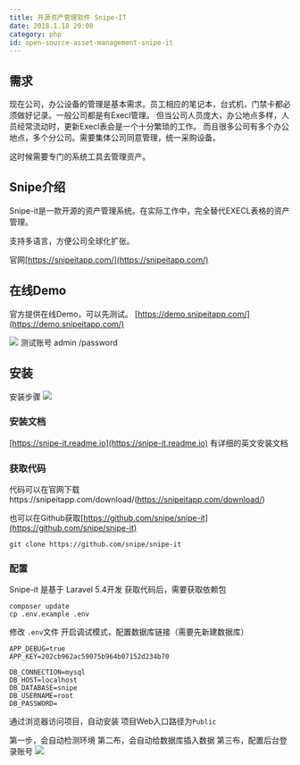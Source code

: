 ```yaml
---
title: 开源资产管理软件 Snipe-IT
date: 2018.1.18 20:00
category: php
id: open-source-asset-management-snipe-it
---
```


## 需求
现在公司，办公设备的管理是基本需求。员工相应的笔记本，台式机，门禁卡都必须做好记录。一般公司都是有Execl管理。
但当公司人员庞大，办公地点多样，人员经常流动时，更新Execl表会是一个十分繁琐的工作。
而且很多公司有多个办公地点，多个分公司。需要集体公司同意管理，统一采购设备。

这时候需要专门的系统工具去管理资产。

## Snipe介绍

Snipe-it是一款开源的资产管理系统。在实际工作中，完全替代EXECL表格的资产管理。

支持多语言，方便公司全球化扩张。

官网[https://snipeitapp.com/](https://snipeitapp.com/)

## 在线Demo
官方提供在线Demo，可以先测试。
[https://demo.snipeitapp.com/](https://demo.snipeitapp.com/)

![](/images/2018/01/1516278697897.jpg)
测试账号 admin /password

## 安装
安装步骤
![](/images/2018/01/1516279561137.jpg)

### 安装文档
[https://snipe-it.readme.io](https://snipe-it.readme.io)
有详细的英文安装文档

### 获取代码

代码可以在官网下载https://snipeitapp.com/download/(https://snipeitapp.com/download/)

也可以在Github获取[https://github.com/snipe/snipe-it](https://github.com/snipe/snipe-it)

```
git clone https://github.com/snipe/snipe-it
```

### 配置
Snipe-it 是基于 Laravel 5.4开发
获取代码后，需要获取依赖包
```
composer update
cp .env.example .env

```
修改 `.env`文件
开启调试模式，配置数据库链接（需要先新建数据库）
```
APP_DEBUG=true
APP_KEY=202cb962ac59075b964b07152d234b70

DB_CONNECTION=mysql
DB_HOST=localhost
DB_DATABASE=snipe
DB_USERNAME=root
DB_PASSWORD=
```

通过浏览器访问项目，自动安装
项目Web入口路径为`Public`



第一步，会自动检测环境
第二布，会自动给数据库插入数据
第三布，配置后台登录账号
![](/images/2018/01/1516278640044.jpg)